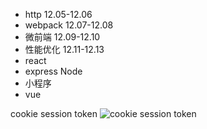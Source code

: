 - http 12.05-12.06
- webpack 12.07-12.08
- 微前端 12.09-12.10
- 性能优化 12.11-12.13
- react
- express Node
- 小程序
- vue

cookie session token
![cookie session token](https://zhuanlan.zhihu.com/p/625995458)